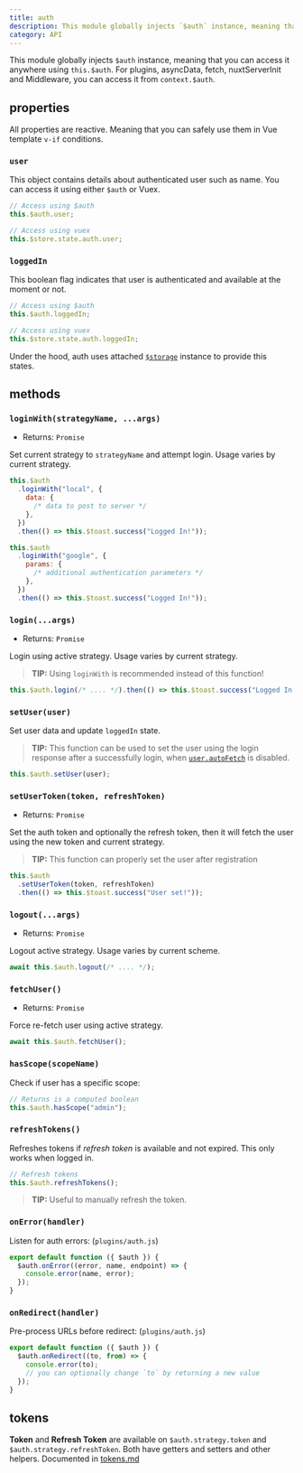 ```yaml
---
title: auth
description: This module globally injects `$auth` instance, meaning that you can access it anywhere using `this.$auth`.
category: API
---
```


This module globally injects `$auth` instance, meaning that you can access it anywhere using `this.$auth`.
For plugins, asyncData, fetch, nuxtServerInit and Middleware, you can access it from `context.$auth`.

## properties

All properties are reactive. Meaning that you can safely use them in Vue template `v-if` conditions.

### `user`

This object contains details about authenticated user such as name.
You can access it using either `$auth` or Vuex.

```js
// Access using $auth
this.$auth.user;

// Access using vuex
this.$store.state.auth.user;
```

### `loggedIn`

This boolean flag indicates that user is authenticated and available at the moment or not.

```js
// Access using $auth
this.$auth.loggedIn;

// Access using vuex
this.$store.state.auth.loggedIn;
```

Under the hood, auth uses attached [`$storage`](/auth/storage) instance to provide this states.

## methods

### `loginWith(strategyName, ...args)`

- Returns: `Promise`

Set current strategy to `strategyName` and attempt login. Usage varies by current strategy.

```js
this.$auth
  .loginWith("local", {
    data: {
      /* data to post to server */
    },
  })
  .then(() => this.$toast.success("Logged In!"));

this.$auth
  .loginWith("google", {
    params: {
      /* additional authentication parameters */
    },
  })
  .then(() => this.$toast.success("Logged In!"));
```

### `login(...args)`

- Returns: `Promise`

Login using active strategy. Usage varies by current strategy.

> **TIP:** Using `loginWith` is recommended instead of this function!

```js
this.$auth.login(/* .... */).then(() => this.$toast.success("Logged In!"));
```

### `setUser(user)`

Set user data and update `loggedIn` state.

> **TIP:** This function can be used to set the user using the login response after a successfully login, when [`user.autoFetch`](/auth/schemes/local#user) is disabled.

```js
this.$auth.setUser(user);
```

### `setUserToken(token, refreshToken)`

- Returns: `Promise`

Set the auth token and optionally the refresh token, then it will fetch the user using the new token and current strategy.

> **TIP:** This function can properly set the user after registration

```js
this.$auth
  .setUserToken(token, refreshToken)
  .then(() => this.$toast.success("User set!"));
```

### `logout(...args)`

- Returns: `Promise`

Logout active strategy. Usage varies by current scheme.

```js
await this.$auth.logout(/* .... */);
```

### `fetchUser()`

- Returns: `Promise`

Force re-fetch user using active strategy.

```js
await this.$auth.fetchUser();
```

### `hasScope(scopeName)`

Check if user has a specific scope:

```js
// Returns is a computed boolean
this.$auth.hasScope("admin");
```

### `refreshTokens()`

Refreshes tokens if _refresh token_ is available and not expired. This only works when logged in.

```js
// Refresh tokens
this.$auth.refreshTokens();
```

> **TIP:** Useful to manually refresh the token.

### `onError(handler)`

Listen for auth errors: (`plugins/auth.js`)

```js
export default function ({ $auth }) {
  $auth.onError((error, name, endpoint) => {
    console.error(name, error);
  });
}
```

### `onRedirect(handler)`

Pre-process URLs before redirect: (`plugins/auth.js`)

```js
export default function ({ $auth }) {
  $auth.onRedirect((to, from) => {
    console.error(to);
    // you can optionally change `to` by returning a new value
  });
}
```

## tokens

**Token** and **Refresh Token** are available on `$auth.strategy.token` and `$auth.strategy.refreshToken`.
Both have getters and setters and other helpers. Documented in [tokens.md](/auth/tokens)
